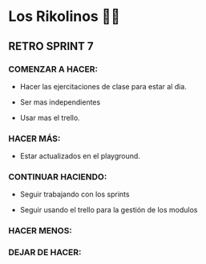 # Los Rikolinos 👨‍🍳

 
## RETRO SPRINT 7


### COMENZAR A HACER:


- Hacer las ejercitaciones de clase para estar al dia.

- Ser mas independientes

- Usar mas el trello.

### HACER MÁS:

- Estar actualizados en el playground.

### CONTINUAR HACIENDO:

- Seguir trabajando con los sprints

- Seguir usando el trello para la gestión de los modulos

### HACER MENOS:


### DEJAR DE HACER:








